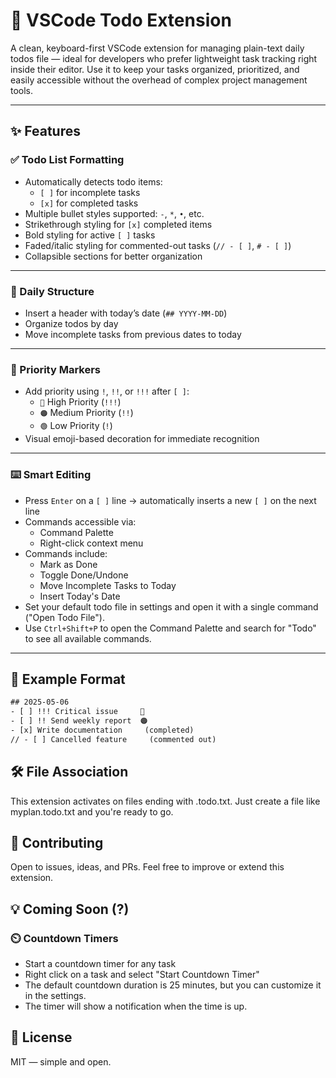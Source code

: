 # 📝 VSCode Todo Extension

A clean, keyboard-first VSCode extension for managing plain-text daily todos file — ideal for developers who prefer lightweight task tracking right inside their editor.
Use it to keep your tasks organized, prioritized, and easily accessible without the overhead of complex project management tools.

---

## ✨ Features

### ✅ Todo List Formatting
- Automatically detects todo items:
  - `[ ]` for incomplete tasks
  - `[x]` for completed tasks
- Multiple bullet styles supported: `-`, `*`, `•`, etc.
- Strikethrough styling for `[x]` completed items
- Bold styling for active `[ ]` tasks
- Faded/italic styling for commented-out tasks (`// - [ ]`, `# - [ ]`)
- Collapsible sections for better organization

---

### 📆 Daily Structure
- Insert a header with today’s date (`## YYYY-MM-DD`)
- Organize todos by day
- Move incomplete tasks from previous dates to today

---

### 🎯 Priority Markers
- Add priority using `!`, `!!`, or `!!!` after `[ ]`:
  - `🔴` High Priority (`!!!`)
  - `🟠` Medium Priority (`!!`)
  - `🟢` Low Priority (`!`)
- Visual emoji-based decoration for immediate recognition

---

### ⌨️ Smart Editing
- Press `Enter` on a `[ ]` line → automatically inserts a new `[ ]` on the next line
- Commands accessible via:
  - Command Palette
  - Right-click context menu
- Commands include:
  - Mark as Done
  - Toggle Done/Undone
  - Move Incomplete Tasks to Today
  - Insert Today's Date
- Set your default todo file in settings and open it with a single command ("Open Todo File").
- Use `Ctrl+Shift+P` to open the Command Palette and search for "Todo" to see all available commands.

---


## 📄 Example Format

```txt
## 2025-05-06
- [ ] !!! Critical issue     🔴
- [ ] !! Send weekly report  🟠
- [x] Write documentation     (completed)
// - [ ] Cancelled feature     (commented out)
```

## 🛠 File Association
This extension activates on files ending with .todo.txt. Just create a file like myplan.todo.txt and you're ready to go.

## 🙌 Contributing
Open to issues, ideas, and PRs. Feel free to improve or extend this extension.


## 💡 Coming Soon (?)
### ⏲️ Countdown Timers
- Start a countdown timer for any task
- Right click on a task and select "Start Countdown Timer"
- The default countdown duration is 25 minutes, but you can customize it in the settings.
- The timer will show a notification when the time is up.

## 📘 License
MIT — simple and open.